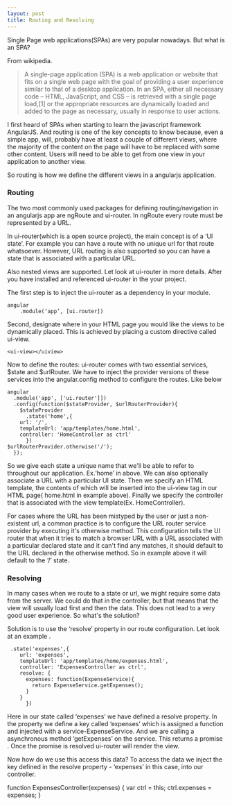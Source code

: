 ```yaml
---
layout: post
title: Routing and Resolving
---
```



Single Page web applications(SPAs) are very popular nowadays. But what is an SPA?

From wikipedia.

>A single-page application (SPA) is a web application or website that fits on a single web page with the goal of providing a user experience similar to that of a desktop application. In an SPA, either all necessary code – HTML, JavaScript, and CSS – is retrieved with a single page load,[1] or the appropriate resources are dynamically loaded and added to the page as necessary, usually in response to user actions.


I first heard of SPAs when starting to learn the javascript framework AngularJS. And routing is one of the key concepts to know because, even a simple app, will, probably have at least a couple of different views, where the majority of the content on the page will have to be replaced with some other content.  Users will need to be able to get from one view in your application to another view.

So routing is how we define the different views in a angularjs application.


### Routing

The two most commonly used packages for defining routing/navigation in an angularjs app are ngRoute and ui-router. In ngRoute  every route must be represented by a URL. 

In ui-router(which is a open source project), the main concept is of a ‘UI state’. For example you can have a route with no unique url for that route whatsoever. However, URL routing is  also supported so you can have a state that is associated with a particular URL.

Also nested views are supported. Let look at ui-router in more details. After you have installed and referenced ui-router in the your project.

The first step is to inject the ui-router as a dependency  in your module.

	angular
     	.module(‘app’, [ui.router])

Second, designate where in your HTML page you would like the views to be dynamically placed. This is achieved by placing a custom directive called ui-view.
	
	<ui-view></uiview>

Now to  define the routes: ui-router comes with two essential services, $state and $urlRouter. We have to inject the provider versions of these services into the angular.config method to configure the routes. Like below

	angular
	  .module('app', ['ui.router']])
	  .config(function($stateProvider, $urlRouterProvider){
	    $stateProvider
	      .state('home',{
		url: '/',
		templateUrl: 'app/templates/home.html',
		controller: 'HomeController as ctrl'
	      })
	$urlRouterProvider.otherwise('/');
	  });


So we give each state a unique name that we'll be able to refer to throughout our application. Ex.‘home’ in above.
We can also optionally associate a URL with a particular UI state. Then  we specify an HTML template, the contents of which will be inserted into the ui-view tag in our HTML page( home.html in example above). Finally we specify the controller that is associated with the view template(Ex. HomeController).

For cases where the URL has been mistyped by the user or just a non-existent url, a common practice is to configure the URL router service provider by executing it's otherwise method. This configuration tells the UI router that when it tries to match a browser URL with a URL associated with a particular declared state and it can't find any matches, it should default to the URL declared in the otherwise method. So in example above it will default to the ‘/’ state.



### Resolving

In many cases when we route to a state or url, we might require some data from the server. We could do that in the controller, but that means that the view will usually load first and then  the data. This does not lead to a very good user experience. So what's the solution?

Solution is to use the ‘resolve’ property in our route configuration. Let look at an example . 

	 .state('expenses',{
		url: 'expenses',
		templateUrl: 'app/templates/home/expenses.html',
		controller: 'ExpensesController as ctrl',
		resolve: {
		  expenses: function(ExpenseService){
		    return ExpenseService.getExpenses();
		  }
		}
	      })

Here in our state called ‘expenses’ we have defined a resolve property. In the property we define a key called ‘expenses’  which is assigned a function and injected with a service-ExpenseService. And we are calling a asynchronous method ‘getExpenses’ on the service.
This returns a promise . Once the promise is resolved ui-router will render the view.

Now how do we use this access this data? To access the data we inject the key defined in the resolve property - ‘expenses’ in this case, into our controller.

function ExpensesController(expenses) {
	var ctrl = this;
	ctrl.expenses = expenses;
}


